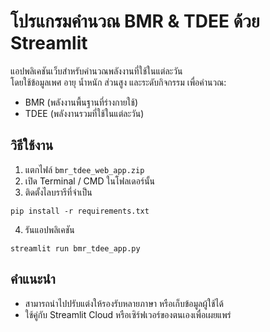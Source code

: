 # โปรแกรมคำนวณ BMR & TDEE ด้วย Streamlit

แอปพลิเคชันเว็บสำหรับคำนวณพลังงานที่ใช้ในแต่ละวัน  
โดยใช้ข้อมูลเพศ อายุ น้ำหนัก ส่วนสูง และระดับกิจกรรม เพื่อคำนวณ:

- BMR (พลังงานพื้นฐานที่ร่างกายใช้)
- TDEE (พลังงานรวมที่ใช้ในแต่ละวัน)

## วิธีใช้งาน

1. แตกไฟล์ `bmr_tdee_web_app.zip`
2. เปิด Terminal / CMD ในโฟลเดอร์นั้น
3. ติดตั้งไลบรารีที่จำเป็น

```
pip install -r requirements.txt
```

4. รันแอปพลิเคชัน

```
streamlit run bmr_tdee_app.py
```

## คำแนะนำ

- สามารถนำไปปรับแต่งให้รองรับหลายภาษา หรือเก็บข้อมูลผู้ใช้ได้
- ใช้คู่กับ Streamlit Cloud หรือเซิร์ฟเวอร์ของตนเองเพื่อเผยแพร่

